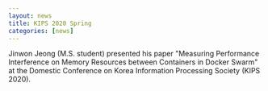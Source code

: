 ```yaml
---
layout: news
title: KIPS 2020 Spring
categories: [news]
---
```


Jinwon Jeong (M.S. student) presented his paper "Measuring Performance Interference on Memory Resources between Containers in Docker Swarm" at the Domestic Conference on Korea Information Processing Society (KIPS 2020).
